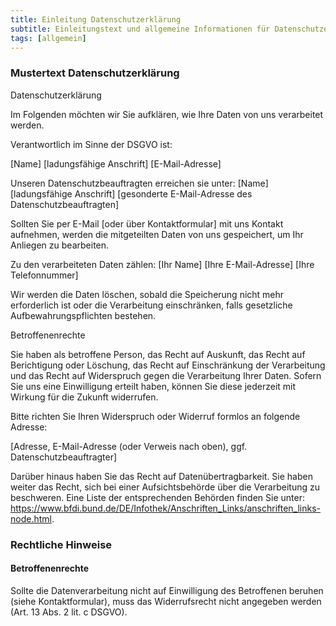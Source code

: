 ```yaml
---
title: Einleitung Datenschutzerklärung
subtitle: Einleitungstext und allgemeine Informationen für Datenschutzerklärungen
tags: [allgemein]
---
```

### Mustertext Datenschutzerklärung
Datenschutzerklärung

Im Folgenden möchten wir Sie aufklären, wie Ihre Daten von uns verarbeitet werden.

Verantwortlich im Sinne der DSGVO ist:

[Name]
[ladungsfähige Anschrift]
[E-Mail-Adresse]

Unseren Datenschutzbeauftragten erreichen sie unter:
[Name]
[ladungsfähige Anschrift]
[gesonderte E-Mail-Adresse des Datenschutzbeauftragten]

Sollten Sie per E-Mail [oder über Kontaktformular] mit uns Kontakt aufnehmen, werden die mitgeteilten Daten von uns gespeichert, um Ihr Anliegen zu bearbeiten. 

Zu den verarbeiteten Daten zählen:
[Ihr Name]
[Ihre E-Mail-Adresse]
[Ihre Telefonnummer]

Wir werden die Daten löschen, sobald die Speicherung nicht mehr erforderlich ist oder die Verarbeitung einschränken, falls gesetzliche Aufbewahrungspflichten bestehen.

Betroffenenrechte

Sie haben als betroffene Person, das Recht auf Auskunft, das Recht auf Berichtigung oder Löschung, das Recht auf Einschränkung der Verarbeitung und das Recht auf Widerspruch gegen die Verarbeitung Ihrer Daten. Sofern Sie uns eine Einwilligung erteilt haben, können Sie diese jederzeit mit Wirkung für die Zukunft widerrufen.

Bitte richten Sie Ihren Widerspruch oder Widerruf formlos an folgende Adresse:

[Adresse, E-Mail-Adresse (oder Verweis nach oben), ggf. Datenschutzbeauftragter]

Darüber hinaus haben Sie das Recht auf Datenübertragbarkeit. Sie haben weiter das Recht, sich bei einer Aufsichtsbehörde über die Verarbeitung zu beschweren. Eine Liste der entsprechenden Behörden finden Sie unter: https://www.bfdi.bund.de/DE/Infothek/Anschriften_Links/anschriften_links-node.html.

### Rechtliche Hinweise
#### Betroffenenrechte
Sollte die Datenverarbeitung nicht auf Einwilligung des Betroffenen beruhen (siehe Kontaktformular), muss das Widerrufsrecht nicht angegeben werden (Art. 13 Abs. 2 lit. c DSGVO).
